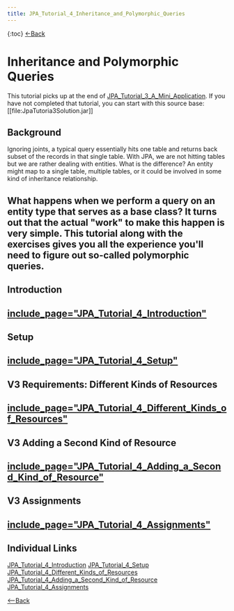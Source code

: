```yaml
---
title: JPA_Tutorial_4_Inheritance_and_Polymorphic_Queries
---
```

{:toc}
[<-Back](EJB_3_and_Java_Persistence_API)
# Inheritance and Polymorphic Queries
This tutorial picks up at the end of [JPA_Tutorial_3_A_Mini_Application](JPA_Tutorial_3_A_Mini_Application). If you have not completed that tutorial, you can start with this source base: 
[[file:JpaTutoria3Solution.jar]]

## Background
Ignoring joints, a typical query essentially hits one table and returns back subset of the records in that single table. With JPA, we are not hitting tables but we are rather dealing with entities. What is the difference? An entity might map to a single table, multiple tables, or it could be involved in some kind of inheritance relationship.

What happens when we perform a query on an entity type that serves as a base class? It turns out that the actual "work" to make this happen is very simple. This tutorial along with the exercises gives you all the experience you'll need to figure out so-called polymorphic queries.
----
## Introduction
[include_page="JPA_Tutorial_4_Introduction"](include_page="JPA_Tutorial_4_Introduction")
----
## Setup
[include_page="JPA_Tutorial_4_Setup"](include_page="JPA_Tutorial_4_Setup")
----
## V3 Requirements: Different Kinds of Resources
[include_page="JPA_Tutorial_4_Different_Kinds_of_Resources"](include_page="JPA_Tutorial_4_Different_Kinds_of_Resources")
----
## V3 Adding a Second Kind of Resource
[include_page="JPA_Tutorial_4_Adding_a_Second_Kind_of_Resource"](include_page="JPA_Tutorial_4_Adding_a_Second_Kind_of_Resource")
----
## V3 Assignments
[include_page="JPA_Tutorial_4_Assignments"](include_page="JPA_Tutorial_4_Assignments")
----
## Individual Links
[JPA_Tutorial_4_Introduction](JPA_Tutorial_4_Introduction)
[JPA_Tutorial_4_Setup](JPA_Tutorial_4_Setup)
[JPA_Tutorial_4_Different_Kinds_of_Resources](JPA_Tutorial_4_Different_Kinds_of_Resources)   
[JPA_Tutorial_4_Adding_a_Second_Kind_of_Resource](JPA_Tutorial_4_Adding_a_Second_Kind_of_Resource)   
[JPA_Tutorial_4_Assignments](JPA_Tutorial_4_Assignments)

[<--Back](EJB_3_and_Java_Persistence_API)
